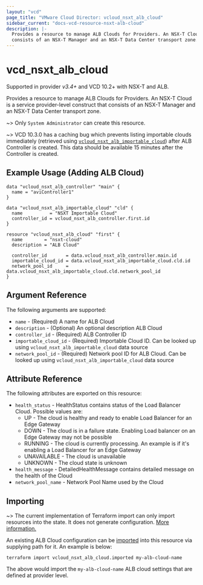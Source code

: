 ```yaml
---
layout: "vcd"
page_title: "VMware Cloud Director: vcloud_nsxt_alb_cloud"
sidebar_current: "docs-vcd-resource-nsxt-alb-cloud"
description: |-
  Provides a resource to manage ALB Clouds for Providers. An NSX-T Cloud is a service provider-level construct that
  consists of an NSX-T Manager and an NSX-T Data Center transport zone.
---
```


# vcd\_nsxt\_alb\_cloud

Supported in provider *v3.4+* and VCD 10.2+ with NSX-T and ALB.

Provides a resource to manage ALB Clouds for Providers. An NSX-T Cloud is a service provider-level construct that
consists of an NSX-T Manager and an NSX-T Data Center transport zone.

~> Only `System Administrator` can create this resource.

~> VCD 10.3.0 has a caching bug which prevents listing importable clouds immediately (retrieved using
[`vcloud_nsxt_alb_importable_cloud`](/providers/vmware/vcd/latest/docs/data-sources/nsxt_alb_importable_cloud)) after ALB
Controller is created. This data should be available 15 minutes after the Controller is created.


## Example Usage (Adding ALB Cloud)

```hcl
data "vcloud_nsxt_alb_controller" "main" {
  name = "aviController1"
}

data "vcloud_nsxt_alb_importable_cloud" "cld" {
  name          = "NSXT Importable Cloud"
  controller_id = vcloud_nsxt_alb_controller.first.id
}

resource "vcloud_nsxt_alb_cloud" "first" {
  name        = "nsxt-cloud"
  description = "ALB Cloud"

  controller_id       = data.vcloud_nsxt_alb_controller.main.id
  importable_cloud_id = data.vcloud_nsxt_alb_importable_cloud.cld.id
  network_pool_id     = data.vcloud_nsxt_alb_importable_cloud.cld.network_pool_id
}
```

## Argument Reference

The following arguments are supported:

* `name` - (Required) A name for ALB Cloud
* `description` - (Optional) An optional description ALB Cloud
* `controller_id` - (Required) ALB Controller ID
* `importable_cloud_id` - (Required) Importable Cloud ID. Can be looked up using `vcloud_nsxt_alb_importable_cloud` data
  source
* `network_pool_id` - (Required) Network pool ID for ALB Cloud. Can be looked up using `vcloud_nsxt_alb_importable_cloud` data
  source


## Attribute Reference

The following attributes are exported on this resource:

* `health_status` - HealthStatus contains status of the Load Balancer Cloud. Possible values are:
  * UP - The cloud is healthy and ready to enable Load Balancer for an Edge Gateway
  * DOWN - The cloud is in a failure state. Enabling Load balancer on an Edge Gateway may not be possible
  * RUNNING - The cloud is currently processing. An example is if it's enabling a Load Balancer for an Edge Gateway
  * UNAVAILABLE - The cloud is unavailable
  * UNKNOWN - The cloud state is unknown
* `health_message` - DetailedHealthMessage contains detailed message on the health of the Cloud
* `network_pool_name` - Network Pool Name used by the Cloud


## Importing

~> The current implementation of Terraform import can only import resources into the state.
It does not generate configuration. [More information.](https://www.terraform.io/docs/import/)

An existing ALB Cloud configuration can be [imported][docs-import] into this resource
via supplying path for it. An example is below:

[docs-import]: https://www.terraform.io/docs/import/

```
terraform import vcloud_nsxt_alb_cloud.imported my-alb-cloud-name
```

The above would import the `my-alb-cloud-name` ALB cloud settings that are defined at provider level.